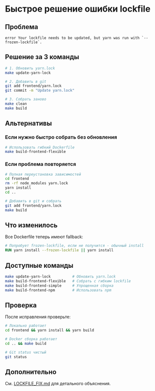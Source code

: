 # Быстрое решение ошибки lockfile

## Проблема
```
error Your lockfile needs to be updated, but yarn was run with `--frozen-lockfile`.
```

## Решение за 3 команды

```bash
# 1. Обновить yarn.lock
make update-yarn-lock

# 2. Добавить в git
git add frontend/yarn.lock
git commit -m "Update yarn.lock"

# 3. Собрать заново
make clean
make build
```

## Альтернативы

### Если нужно быстро собрать без обновления

```bash
# Использовать гибкий Dockerfile
make build-frontend-flexible
```

### Если проблема повторяется

```bash
# Полная переустановка зависимостей
cd frontend
rm -rf node_modules yarn.lock
yarn install
cd ..

# Добавить в git и собрать
git add frontend/yarn.lock
make build
```

## Что изменилось

Все Dockerfile теперь имеют fallback:

```dockerfile
# Попробует frozen-lockfile, если не получится - обычный install
RUN yarn install --frozen-lockfile || yarn install
```

## Доступные команды

```bash
make update-yarn-lock          # Обновить yarn.lock
make build-frontend-flexible   # Собрать с гибким lockfile
make build-frontend-simple     # Упрощенная сборка
make build-frontend-npm        # Использовать npm
```

## Проверка

После исправления проверьте:

```bash
# Локально работает
cd frontend && yarn install && yarn build

# Docker сборка работает
cd .. && make build

# Git status чистый
git status
```

## Дополнительно

См. [LOCKFILE_FIX.md](./LOCKFILE_FIX.md) для детального объяснения.
